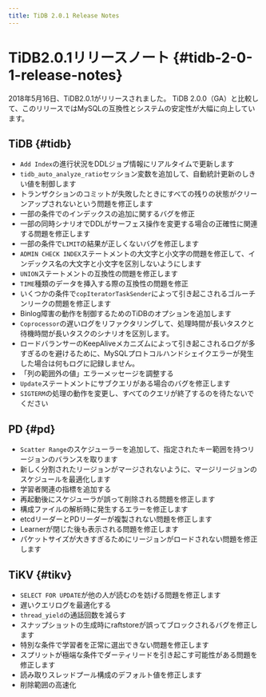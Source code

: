 ```yaml
---
title: TiDB 2.0.1 Release Notes
---
```


# TiDB2.0.1リリースノート {#tidb-2-0-1-release-notes}

2018年5月16日、TiDB2.0.1がリリースされました。 TiDB 2.0.0（GA）と比較して、このリリースではMySQLの互換性とシステムの安定性が大幅に向上しています。

## TiDB {#tidb}

-   `Add Index`の進行状況をDDLジョブ情報にリアルタイムで更新します
-   `tidb_auto_analyze_ratio`セッション変数を追加して、自動統計更新のしきい値を制御します
-   トランザクションのコミットが失敗したときにすべての残りの状態がクリーンアップされないという問題を修正します
-   一部の条件でのインデックスの追加に関するバグを修正
-   一部の同時シナリオでDDLがサーフェス操作を変更する場合の正確性に関連する問題を修正します
-   一部の条件で`LIMIT`の結果が正しくないバグを修正します
-   `ADMIN CHECK INDEX`ステートメントの大文字と小文字の問題を修正して、インデックス名の大文字と小文字を区別しないようにします
-   `UNION`ステートメントの互換性の問題を修正します
-   `TIME`種類のデータを挿入する際の互換性の問題を修正
-   いくつかの条件で`copIteratorTaskSender`によって引き起こされるゴルーチンリークの問題を修正します
-   Binlog障害の動作を制御するためのTiDBのオプションを追加します
-   `Coprocessor`の遅いログをリファクタリングして、処理時間が長いタスクと待機時間が長いタスクのシナリオを区別します。
-   ロードバランサーのKeepAliveメカニズムによって引き起こされるログが多すぎるのを避けるために、MySQLプロトコルハンドシェイクエラーが発生した場合は何もログに記録しません。
-   「列の範囲外の値」エラーメッセージを調整する
-   `Update`ステートメントにサブクエリがある場合のバグを修正します
-   `SIGTERM`の処理の動作を変更し、すべてのクエリが終了するのを待たないでください

## PD {#pd}

-   `Scatter Range`のスケジューラーを追加して、指定されたキー範囲を持つリージョンのバランスを取ります
-   新しく分割されたリージョンがマージされないように、マージリージョンのスケジュールを最適化します
-   学習者関連の指標を追加する
-   再起動後にスケジューラが誤って削除される問題を修正します
-   構成ファイルの解析時に発生するエラーを修正します
-   etcdリーダーとPDリーダーが複製されない問題を修正します
-   Learnerが閉じた後も表示される問題を修正します
-   パケットサイズが大きすぎるためにリージョンがロードされない問題を修正します

## TiKV {#tikv}

-   `SELECT FOR UPDATE`が他の人が読むのを妨げる問題を修正します
-   遅いクエリログを最適化する
-   `thread_yield`の通話回数を減らす
-   スナップショットの生成時にraftstoreが誤ってブロックされるバグを修正します
-   特別な条件で学習者を正常に選出できない問題を修正します
-   スプリットが極端な条件でダーティリードを引き起こす可能性がある問題を修正します
-   読み取りスレッドプール構成のデフォルト値を修正します
-   削除範囲の高速化

